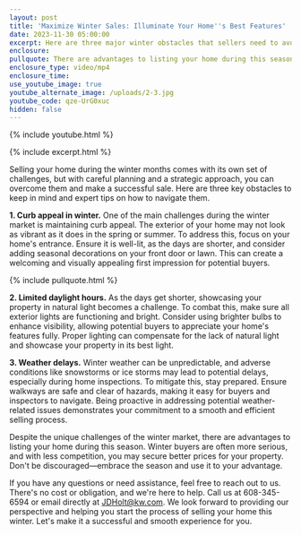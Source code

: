 ```yaml
---
layout: post
title: 'Maximize Winter Sales: Illuminate Your Home''s Best Features'
date: 2023-11-30 05:00:00
excerpt: Here are three major winter obstacles that sellers need to avoid.
enclosure:
pullquote: There are advantages to listing your home during this season.
enclosure_type: video/mp4
enclosure_time:
use_youtube_image: true
youtube_alternate_image: /uploads/2-3.jpg
youtube_code: qze-UrG0xuc
hidden: false
---
```

{% include youtube.html %}

{% include excerpt.html %}

Selling your home during the winter months comes with its own set of challenges, but with careful planning and a strategic approach, you can overcome them and make a successful sale. Here are three key obstacles to keep in mind and expert tips on how to navigate them.

**1\. Curb appeal in winter.** One of the main challenges during the winter market is maintaining curb appeal. The exterior of your home may not look as vibrant as it does in the spring or summer. To address this, focus on your home's entrance. Ensure it is well-lit, as the days are shorter, and consider adding seasonal decorations on your front door or lawn. This can create a welcoming and visually appealing first impression for potential buyers.

{% include pullquote.html %}

**2\. Limited daylight hours.** As the days get shorter, showcasing your property in natural light becomes a challenge. To combat this, make sure all exterior lights are functioning and bright. Consider using brighter bulbs to enhance visibility, allowing potential buyers to appreciate your home's features fully. Proper lighting can compensate for the lack of natural light and showcase your property in its best light.

**3\. Weather delays.** Winter weather can be unpredictable, and adverse conditions like snowstorms or ice storms may lead to potential delays, especially during home inspections. To mitigate this, stay prepared. Ensure walkways are safe and clear of hazards, making it easy for buyers and inspectors to navigate. Being proactive in addressing potential weather-related issues demonstrates your commitment to a smooth and efficient selling process.

Despite the unique challenges of the winter market, there are advantages to listing your home during this season. Winter buyers are often more serious, and with less competition, you may secure better prices for your property. Don't be discouraged—embrace the season and use it to your advantage.

If you have any questions or need assistance, feel free to reach out to us. There's no cost or obligation, and we're here to help. Call us at 608-345-6594 or email directly at JDHolt@kw.com. We look forward to providing our perspective and helping you start the process of selling your home this winter. Let's make it a successful and smooth experience for you.